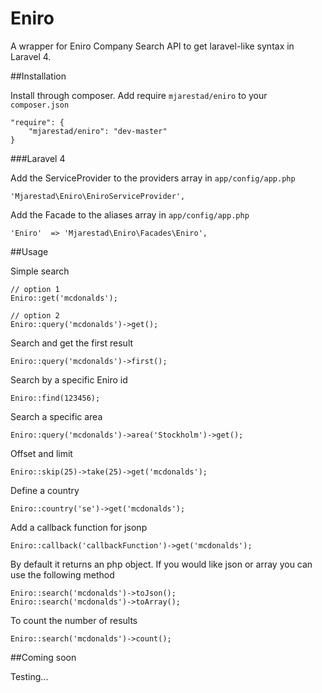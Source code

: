 Eniro
=====

A wrapper for Eniro Company Search API to get laravel-like syntax in Laravel 4.

##Installation

Install through composer. Add require `mjarestad/eniro` to your `composer.json`

    "require": {
        "mjarestad/eniro": "dev-master"
    }
    
###Laravel 4

Add the ServiceProvider to the providers array in `app/config/app.php`

    'Mjarestad\Eniro\EniroServiceProvider',
    
Add the Facade to the aliases array in `app/config/app.php`

    'Eniro'  => 'Mjarestad\Eniro\Facades\Eniro',

##Usage

Simple search

    // option 1
    Eniro::get('mcdonalds');

    // option 2
    Eniro::query('mcdonalds')->get();

Search and get the first result

    Eniro::query('mcdonalds')->first();

Search by a specific Eniro id

    Eniro::find(123456);

Search a specific area

    Eniro::query('mcdonalds')->area('Stockholm')->get();

Offset and limit

    Eniro::skip(25)->take(25)->get('mcdonalds');

Define a country

    Eniro::country('se')->get('mcdonalds');

Add a callback function for jsonp

    Eniro::callback('callbackFunction')->get('mcdonalds');

By default it returns an php object. If you would like json or array you can use the following method

    Eniro::search('mcdonalds')->toJson();
    Eniro::search('mcdonalds')->toArray();

To count the number of results

    Eniro::search('mcdonalds')->count();

##Coming soon

Testing...